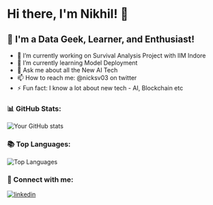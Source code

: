 # Hi there, I'm Nikhil! 👋

## 🌱 I'm a Data Geek, Learner, and Enthusiast!

- 🔭 I’m currently working on Survival Analysis Project with IIM Indore
- 🌱 I’m currently learning Model Deployment
- 💬 Ask me about all the New AI Tech
- 📫 How to reach me: @nicksv03 on twitter
- ⚡ Fun fact: I know a lot about new tech - AI, Blockchain etc

### 📊 GitHub Stats:

![Your GitHub stats](https://github-readme-stats.vercel.app/api?username=nicksv03&show_icons=true&theme=radical)

### 📚 Top Languages:

![Top Languages](https://github-readme-stats.vercel.app/api/top-langs/?username=nicksv03&layout=compact&theme=radical)

### 🤝 Connect with me:

[![linkedin](https://img.shields.io/badge/linkedin-0A66C2?style=for-the-badge&logo=linkedin&logoColor=white)](https://www.linkedin.com/in/nicksv03)
